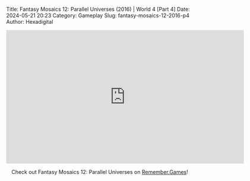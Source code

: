 Title: Fantasy Mosaics 12: Parallel Universes (2016) | World 4 [Part 4]
Date: 2024-05-21 20:23
Category: Gameplay
Slug: fantasy-mosaics-12-2016-p4
Author: Hexadigital

<center><iframe src="https://www.youtube.com/embed/rJxlpX0UNtg?feature=oembed" allow="accelerometer; autoplay; encrypted-media; gyroscope; picture-in-picture" width="640" height="360" frameborder="0"></iframe>

Check out Fantasy Mosaics 12: Parallel Universes on [Remember.Games](https://remember.games/game/8350/fantasy-mosaics-12-parallel-universes/)!</center>